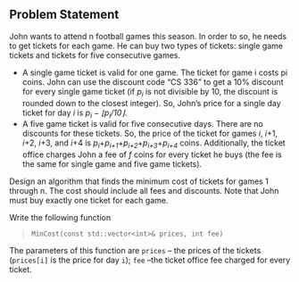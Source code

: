 ## Problem Statement
John wants to attend n football games this season. In order to so, he needs to get
tickets for each game. He can buy two types of tickets: single game tickets and tickets for five
consecutive games.
* A single game ticket is valid for one game. The ticket for game i costs pi coins. John can use
the discount code “CS 336” to get a 10% discount for every single game ticket (if *p<sub>i</sub>*
is not divisible by 10, the discount is rounded down to the closest integer). So, John’s price for a single day ticket for day *i* is *p<sub>i</sub> − ⌊p<sub>i</sub>/10⌋*.
* A five game ticket is valid for five consecutive days. There are no discounts for these tickets. So, the price of the ticket for games *i*, *i*+1, *i*+2, *i*+3, and *i*+4 is *p<sub>i</sub>*+*p<sub>i+1</sub>*+*p<sub>i+2</sub>*+*p<sub>i+3</sub>*+*p<sub>i+4</sub>*
coins.
Additionally, the ticket office charges John a fee of *f* coins for every ticket he buys (the fee is the same for single game and five game tickets).

Design an algorithm that finds the minimum cost of tickets for games 1 through n. The cost
should include all fees and discounts. Note that John must buy exactly one ticket for each game.

Write the following function
> `MinCost(const std::vector<int>& prices, int fee)`

The parameters of this function are `prices` – the prices of the tickets (`prices[i]` is the price for day `i`); `fee` –the ticket office fee charged for every ticket.